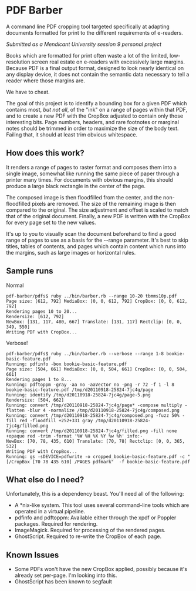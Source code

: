 # PDF Barber
A command line PDF cropping tool targeted specifically at adapting documents formatted for print to the different requirements of e-readers.

_Submitted as a Mendicant University session 9 personal project_

Books which are formatted for print often waste a lot of the limited, low-resolution screen real estate on e-readers with excessively large margins. Because PDF is a final output format, designed to look nearly identical on any display device, it does not contain the semantic data necessary to tell a reader where those margins are.

We have to cheat.

The goal of this project is to identify a bounding box for a given PDF which contains most, _but not all_, of the "ink" on a range of pages within that PDF, and to create a new PDF with the CropBox adjusted to contain only those interesting bits. Page numbers, headers, and rare footnotes or marginal notes should be trimmed in order to maximize the size of the body text. Failing that, it should at least trim obvious whitespace.

## How does this work?

It renders a range of pages to raster format and composes them into a single image, somewhat like running the same piece of paper through a printer many times. For documents with obvious margins, this should produce a large black rectangle in the center of the page.

The composed image is then floodfilled from the center, and the non-floodfilled pixels are removed. The size of the remaining image is then compared to the original. The size adjustment and offset is scaled to match that of the original document. Finally, a new PDF is written with the CropBox for every page set to the new values.

It's up to you to visually scan the document beforehand to find a good range of pages to use as a basis for the --range parameter. It's best to skip titles, tables of contents, and pages which contain content which runs into the margins, such as large images or horizontal rules.

## Sample runs

Normal

```
pdf-barber/pdfs$ ruby ../bin/barber.rb --range 10-20 tbmms10p.pdf 
Page size: [612, 792] MediaBox: [0, 0, 612, 792] CropBox: [0, 0, 612, 792]
Rendering pages 10 to 20...
Rendersize: [612, 792]
NewBox: [131, 117, 480, 667] Translate: [131, 117] Rectclip: [0, 0, 349, 550]
Writing PDF with CropBox...
```

Verbose!

```
pdf-barber/pdfs$ ruby ../bin/barber.rb --verbose --range 1-8 bookie-basic-feature.pdf 
Running: pdfinfo -box bookie-basic-feature.pdf
Page size: [504, 661] MediaBox: [0, 0, 504, 661] CropBox: [0, 0, 504, 661]
Rendering pages 1 to 8...
Running: pdftoppm -gray -aa no -aaVector no -png -r 72 -f 1 -l 8 bookie-basic-feature.pdf /tmp/d20110918-25824-7jc4g/page
Running: identify /tmp/d20110918-25824-7jc4g/page-5.png
Rendersize: [504, 662]
Running: convert /tmp/d20110918-25824-7jc4g/page* -compose multiply -flatten -blur 4 -normalize /tmp/d20110918-25824-7jc4g/composed.png
Running: convert /tmp/d20110918-25824-7jc4g/composed.png -fuzz 50% -fill red -floodfill +252+331 gray /tmp/d20110918-25824-7jc4g/filled.png
Running: convert /tmp/d20110918-25824-7jc4g/filled.png -fill none +opaque red -trim -format '%W %H %X %Y %w %h' info:-
NewBox: [70, 78, 435, 610] Translate: [70, 78] Rectclip: [0, 0, 365, 532]
Writing PDF with CropBox...
Running: gs -sDEVICE=pdfwrite -o cropped_bookie-basic-feature.pdf -c "[/CropBox [70 78 435 610] /PAGES pdfmark"  -f bookie-basic-feature.pdf

```

## What else do I need?

Unfortunately, this is a dependency beast. You'll need all of the following:

- A *nix-like system. This tool uses several command-line tools which are operated in a virtual pipeline.
- pdfinfo and pdftoppm: Available either through the xpdf or Poppler packages. Required for rendering.
- ImageMagick. Required for processing of the rendered pages.
- GhostScript. Required to re-write the CropBox of each page.

## Known Issues

- Some PDFs won't have the new CropBox applied, possibly because it's already set per-page. I'm looking into this.
- GhostScript has been known to segfault
